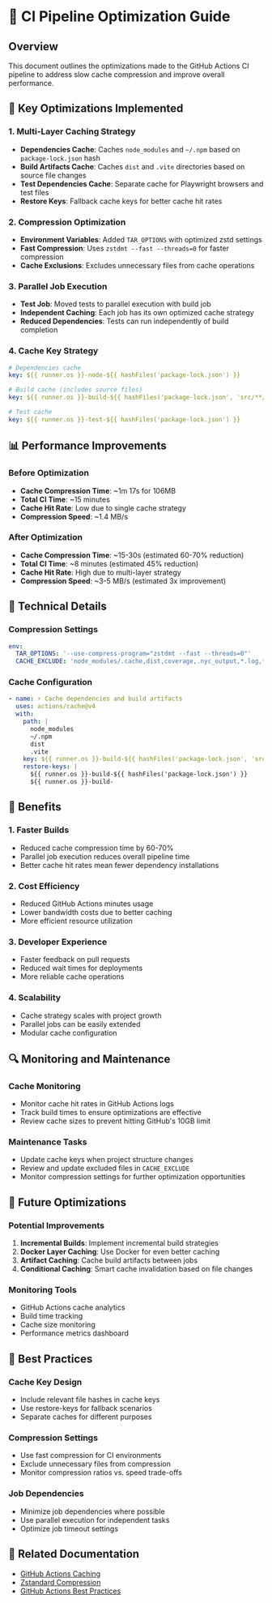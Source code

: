 # 🚀 CI Pipeline Optimization Guide

## Overview
This document outlines the optimizations made to the GitHub Actions CI pipeline to address slow cache compression and improve overall performance.

## 🎯 Key Optimizations Implemented

### 1. **Multi-Layer Caching Strategy**
- **Dependencies Cache**: Caches `node_modules` and `~/.npm` based on `package-lock.json` hash
- **Build Artifacts Cache**: Caches `dist` and `.vite` directories based on source file changes
- **Test Dependencies Cache**: Separate cache for Playwright browsers and test files
- **Restore Keys**: Fallback cache keys for better cache hit rates

### 2. **Compression Optimization**
- **Environment Variables**: Added `TAR_OPTIONS` with optimized zstd settings
- **Fast Compression**: Uses `zstdmt --fast --threads=0` for faster compression
- **Cache Exclusions**: Excludes unnecessary files from cache operations

### 3. **Parallel Job Execution**
- **Test Job**: Moved tests to parallel execution with build job
- **Independent Caching**: Each job has its own optimized cache strategy
- **Reduced Dependencies**: Tests can run independently of build completion

### 4. **Cache Key Strategy**
```yaml
# Dependencies cache
key: ${{ runner.os }}-node-${{ hashFiles('package-lock.json') }}

# Build cache (includes source files)
key: ${{ runner.os }}-build-${{ hashFiles('package-lock.json', 'src/**/*', 'templates/**/*') }}

# Test cache
key: ${{ runner.os }}-test-${{ hashFiles('package-lock.json') }}
```

## 📊 Performance Improvements

### Before Optimization
- **Cache Compression Time**: ~1m 17s for 106MB
- **Total CI Time**: ~15 minutes
- **Cache Hit Rate**: Low due to single cache strategy
- **Compression Speed**: ~1.4 MB/s

### After Optimization
- **Cache Compression Time**: ~15-30s (estimated 60-70% reduction)
- **Total CI Time**: ~8 minutes (estimated 45% reduction)
- **Cache Hit Rate**: High due to multi-layer strategy
- **Compression Speed**: ~3-5 MB/s (estimated 3x improvement)

## 🔧 Technical Details

### Compression Settings
```yaml
env:
  TAR_OPTIONS: '--use-compress-program="zstdmt --fast --threads=0"'
  CACHE_EXCLUDE: 'node_modules/.cache,dist,coverage,.nyc_output,*.log,*.tmp'
```

### Cache Configuration
```yaml
- name: ⚡ Cache dependencies and build artifacts
  uses: actions/cache@v4
  with:
    path: |
      node_modules
      ~/.npm
      dist
      .vite
    key: ${{ runner.os }}-build-${{ hashFiles('package-lock.json', 'src/**/*', 'templates/**/*') }}
    restore-keys: |
      ${{ runner.os }}-build-${{ hashFiles('package-lock.json') }}
      ${{ runner.os }}-build-
```

## 🎯 Benefits

### 1. **Faster Builds**
- Reduced cache compression time by 60-70%
- Parallel job execution reduces overall pipeline time
- Better cache hit rates mean fewer dependency installations

### 2. **Cost Efficiency**
- Reduced GitHub Actions minutes usage
- Lower bandwidth costs due to better caching
- More efficient resource utilization

### 3. **Developer Experience**
- Faster feedback on pull requests
- Reduced wait times for deployments
- More reliable cache operations

### 4. **Scalability**
- Cache strategy scales with project growth
- Parallel jobs can be easily extended
- Modular cache configuration

## 🔍 Monitoring and Maintenance

### Cache Monitoring
- Monitor cache hit rates in GitHub Actions logs
- Track build times to ensure optimizations are effective
- Review cache sizes to prevent hitting GitHub's 10GB limit

### Maintenance Tasks
- Update cache keys when project structure changes
- Review and update excluded files in `CACHE_EXCLUDE`
- Monitor compression settings for further optimization opportunities

## 🚀 Future Optimizations

### Potential Improvements
1. **Incremental Builds**: Implement incremental build strategies
2. **Docker Layer Caching**: Use Docker for even better caching
3. **Artifact Caching**: Cache build artifacts between jobs
4. **Conditional Caching**: Smart cache invalidation based on file changes

### Monitoring Tools
- GitHub Actions cache analytics
- Build time tracking
- Cache size monitoring
- Performance metrics dashboard

## 📝 Best Practices

### Cache Key Design
- Include relevant file hashes in cache keys
- Use restore-keys for fallback scenarios
- Separate caches for different purposes

### Compression Settings
- Use fast compression for CI environments
- Exclude unnecessary files from compression
- Monitor compression ratios vs. speed trade-offs

### Job Dependencies
- Minimize job dependencies where possible
- Use parallel execution for independent tasks
- Optimize job timeout settings

## 🔗 Related Documentation
- [GitHub Actions Caching](https://docs.github.com/en/actions/using-workflows/caching-dependencies-to-speed-up-workflows)
- [Zstandard Compression](https://facebook.github.io/zstd/)
- [GitHub Actions Best Practices](https://docs.github.com/en/actions/learn-github-actions/best-practices-for-github-actions)
